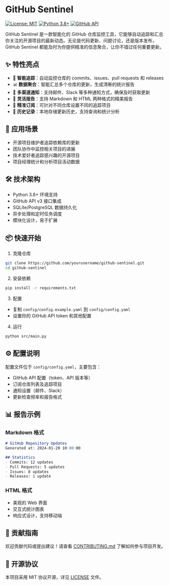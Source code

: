 # GitHub Sentinel

[![License: MIT](https://img.shields.io/badge/License-MIT-yellow.svg)](https://opensource.org/licenses/MIT)
[![Python 3.8+](https://img.shields.io/badge/python-3.8+-blue.svg)](https://www.python.org/downloads/)
[![GitHub API](https://img.shields.io/badge/GitHub-API%20v3-green.svg)](https://docs.github.com/en/rest)

GitHub Sentinel 是一款智能化的 GitHub 仓库监控工具，它能够自动追踪和汇总你关注的开源项目的最新动态。无论是代码更新、问题讨论，还是版本发布，GitHub Sentinel 都能及时为你提供精准的信息聚合，让你不错过任何重要更新。

## ✨ 特性亮点

- 🔄 **智能追踪**：自动监控仓库的 commits、issues、pull requests 和 releases
- 📊 **数据聚合**：智能汇总多个仓库的更新，生成清晰的统计报告
- 🔔 **多渠道通知**：支持邮件、Slack 等多种通知方式，确保及时获取更新
- 📝 **灵活报告**：支持 Markdown 和 HTML 两种格式的精美报告
- 🎯 **精准订阅**：可针对不同仓库设置不同的追踪项目
- 💾 **历史记录**：本地存储更新历史，支持查询和统计分析

## 🚀 应用场景

- 开源项目维护者追踪依赖库的更新
- 团队协作中监控相关项目的进展
- 技术爱好者追踪感兴趣的开源项目
- 项目经理统计和分析项目活动数据

## 🛠 技术架构

- Python 3.8+ 环境支持
- GitHub API v3 接口集成
- SQLite/PostgreSQL 数据持久化
- 异步处理和定时任务调度
- 模块化设计，易于扩展

## 📦 快速开始

1. 克隆仓库
```bash
git clone https://github.com/yourusername/github-sentinel.git
cd github-sentinel
```

2. 安装依赖
```bash
pip install -r requirements.txt
```

3. 配置
- 复制 `config/config.example.yaml` 到 `config/config.yaml`
- 设置你的 GitHub API token 和其他配置

4. 运行
```bash
python src/main.py
```

## ⚙️ 配置说明

配置文件位于 `config/config.yaml`，主要包含：
- GitHub API 配置（token、API 版本等）
- 订阅仓库列表及追踪项目
- 通知设置（邮件、Slack）
- 更新检查频率和报告格式

## 📊 报告示例

### Markdown 格式
```markdown
# GitHub Repository Updates
Generated at: 2024-01-20 10:00:00

## Statistics
- Commits: 12 updates
- Pull Requests: 5 updates
- Issues: 8 updates
- Releases: 1 update
```

### HTML 格式
- 美观的 Web 界面
- 交互式统计图表
- 响应式设计，支持移动端

## 🤝 贡献指南

欢迎贡献代码或提出建议！请查看 [CONTRIBUTING.md](CONTRIBUTING.md) 了解如何参与项目开发。

## 📄 开源协议

本项目采用 MIT 协议开源，详见 [LICENSE](LICENSE) 文件。 